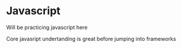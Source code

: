 # Javascript
Will be practicing javascript here

Core javasript undertanding is great before jumping into frameworks
